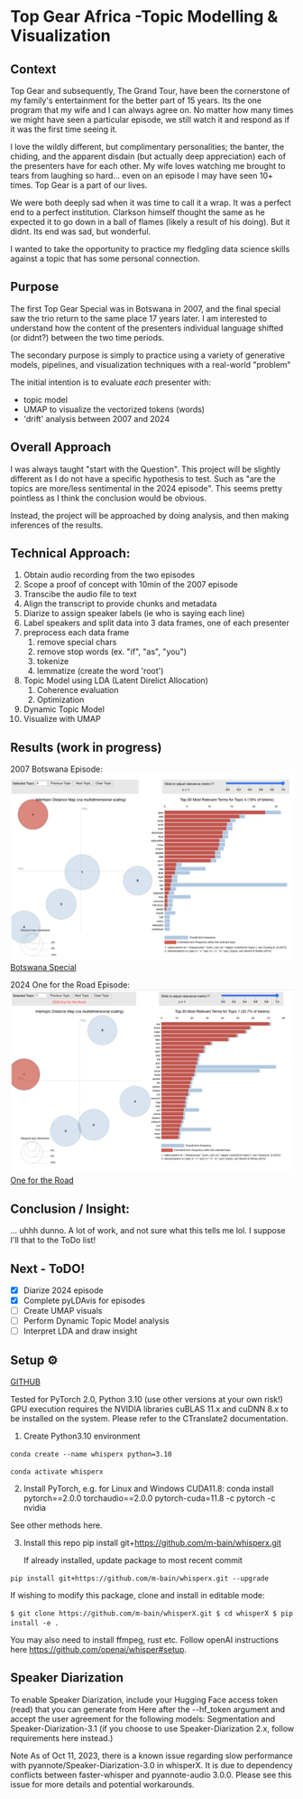 # Top Gear Africa -Topic Modelling & Visualization

## Context

Top Gear and subsequently, The Grand Tour, have been the cornerstone of my family's entertainment for the better part of 15 years. Its the one program that my wife and I can always agree on. No matter how many times we might have seen a particular episode, we still watch it and respond as if it was the first time seeing it.

I love the wildly different, but complimentary personalities; the banter, the chiding, and the apparent disdain (but actually deep appreciation) each of the presenters have for each other. My wife loves watching me brought to tears from laughing so hard... even on an episode I may have seen 10+ times. Top Gear is a part of our lives.

We were both deeply sad when it was time to call it a wrap. It was a perfect end to a perfect institution. Clarkson himself thought the same as he expected it to go down in a ball of flames (likely a result of his doing). But it didnt. Its end was sad, but wonderful. 

I wanted to take the opportunity to practice my fledgling data science skills against a topic that has some personal connection. 

## Purpose

The first Top Gear Special was in Botswana in 2007, and the final special saw the trio return to the same place 17 years later. I am interested to understand how the content of the presenters individual language shifted (or didnt?) between the two time periods.

The secondary purpose is simply to practice using a variety of generative models, pipelines, and visualization techniques with a real-world "problem"

The initial intention is to evaluate *each* presenter with:
- topic model
- UMAP to visualize the vectorized tokens (words)
- 'drift' analysis between 2007 and 2024
 
## Overall Approach

I was always taught "start with the Question". This project will be slightly different as I do not have a specific hypothesis to test. Such as "are the topics are more/less sentimental in the 2024 episode". This seems pretty pointless as I think the conclusion would be obvious.

Instead, the project will be approached by doing analysis, and then making inferences of the results.

## Technical Approach:

1. Obtain audio recording from the two episodes
2. Scope a proof of concept with 10min of the 2007 episode
3. Transcibe the audio file to text
4. Align the transcript to provide chunks and metadata
5. Diarize to assign speaker labels (ie who is saying each line)
6. Label speakers and split data into 3 data frames, one of each presenter
7. preprocess each data frame 
   1. remove special chars
   2. remove stop words (ex. "if", "as", "you")
   3. tokenize
   4. lemmatize (create the word 'root')
8. Topic Model using LDA (Latent Direlict Allocation)
   1. Coherence evaluation
   2. Optimization
9. Dynamic Topic Model
10. Visualize with UMAP 

## Results (work in progress)

2007 Botswana Episode:
![2007 Topics](images/LDAvis_example.png)
[Botswana Special](outputs\combined_vis.html)

2024 One for the Road Episode: 
![2024 Topics](images/LDA_vis_2024.png)
[One for the Road](.\outputs\vis_ALL_2024.html)

## Conclusion / Insight:

... uhhh dunno. A lot of work, and not sure what this tells me lol. 
I suppose I'll that to the ToDo list! 

## Next - ToDO!

- [x] Diarize 2024 episode
- [X] Complete pyLDAvis for episodes 
- [ ] Create UMAP visuals
- [ ] Perform Dynamic Topic Model analysis
- [ ] Interpret LDA and draw insight

## Setup ⚙️
[GITHUB](https://github.com/m-bain/whisperX)

Tested for PyTorch 2.0, Python 3.10 (use other versions at your own risk!)
GPU execution requires the NVIDIA libraries cuBLAS 11.x and cuDNN 8.x to be installed on the system. Please refer to the CTranslate2 documentation.

1.  Create Python3.10 environment

`conda create --name whisperx python=3.10`

`conda activate whisperx`

2. Install PyTorch, e.g. for Linux and Windows CUDA11.8:
conda install pytorch==2.0.0 torchaudio==2.0.0 pytorch-cuda=11.8 -c pytorch -c nvidia

See other methods here.

3. Install this repo
pip install git+https://github.com/m-bain/whisperx.git

	If already installed, update package to most recent commit

`pip install git+https://github.com/m-bain/whisperx.git --upgrade`

If wishing to modify this package, clone and install in editable mode:

`$ git clone https://github.com/m-bain/whisperX.git
$ cd whisperX
$ pip install -e .`

You may also need to install ffmpeg, rust etc. Follow openAI instructions here https://github.com/openai/whisper#setup.

## Speaker Diarization
To enable Speaker Diarization, include your Hugging Face access token (read) that you can generate from Here after the --hf_token argument and accept the user agreement for the following models: Segmentation and Speaker-Diarization-3.1 (if you choose to use Speaker-Diarization 2.x, follow requirements here instead.)

Note
As of Oct 11, 2023, there is a known issue regarding slow performance with pyannote/Speaker-Diarization-3.0 in whisperX. It is due to dependency conflicts between faster-whisper and pyannote-audio 3.0.0. Please see this issue for more details and potential workarounds.
